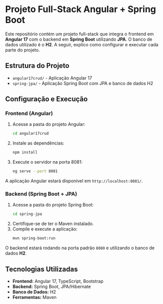 
# Projeto Full-Stack Angular + Spring Boot

Este repositório contém um projeto full-stack que integra o frontend em **Angular 17** com o backend em **Spring Boot** utilizando **JPA**. O banco de dados utilizado é o **H2**. A seguir, explico como configurar e executar cada parte do projeto.

## Estrutura do Projeto

- `angular17crud/` - Aplicação Angular 17
- `spring-jpa/` - Aplicação Spring Boot com JPA e banco de dados H2

## Configuração e Execução

### Frontend (Angular)
1. Acesse a pasta do projeto Angular:
   ```sh
   cd angular17crud
   ```
2. Instale as dependências:
   ```sh
   npm install
   ```
3. Execute o servidor na porta 8081:
   ```sh
   ng serve --port 8081
   ```

A aplicação Angular estará disponível em `http://localhost:8081/`.

### Backend (Spring Boot + JPA)
1. Acesse a pasta do projeto Spring Boot:
   ```sh
   cd spring-jpa
   ```
2. Certifique-se de ter o Maven instalado.
3. Compile e execute a aplicação:
   ```sh
   mvn spring-boot:run
   ```

O backend estará rodando na porta padrão `8080` e utilizando o banco de dados **H2**.

## Tecnologias Utilizadas
- **Frontend:** Angular 17, TypeScript, Bootstrap
- **Backend:** Spring Boot, JPA/Hibernate
- **Banco de Dados:** H2
- **Ferramentas:** Maven

